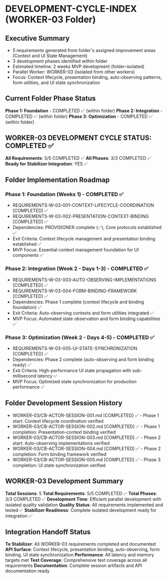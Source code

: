 # DEVELOPMENT-CYCLE-INDEX (WORKER-03 Folder)

## Executive Summary  
- 5 requirements generated from folder's assigned improvement areas (Context and UI State Management)
- 3 development phases identified within folder
- Estimated timeline: 2 weeks MVP development (folder-isolated)
- Parallel Worker: WORKER-03 (isolated from other workers)
- Focus: Context lifecycle, presentation binding, auto-observing patterns, form utilities, and UI state synchronization

## Current Folder Phase Status
**Phase 1: Foundation** - COMPLETED ✅ (within folder)
**Phase 2: Integration** - COMPLETED ✅ (within folder)
**Phase 3: Optimization** - COMPLETED ✅ (within folder)

## WORKER-03 DEVELOPMENT CYCLE STATUS: COMPLETED ✅
**All Requirements**: 5/5 COMPLETED ✅
**All Phases**: 3/3 COMPLETED ✅
**Ready for Stabilizer Integration**: YES ✅

## Folder Implementation Roadmap

### Phase 1: Foundation (Weeks 1) - COMPLETED ✅
- REQUIREMENTS-W-03-001-CONTEXT-LIFECYCLE-COORDINATION [COMPLETED] ✅
- REQUIREMENTS-W-03-002-PRESENTATION-CONTEXT-BINDING [COMPLETED] ✅
- Dependencies: PROVISIONER complete (✅), Core protocols established ✅
- Exit Criteria: Context lifecycle management and presentation binding established ✅
- MVP Focus: Essential context management foundation for UI components ✅

### Phase 2: Integration (Week 2 - Days 1-3) - COMPLETED ✅
- REQUIREMENTS-W-03-003-AUTO-OBSERVING-IMPLEMENTATIONS [COMPLETED] ✅
- REQUIREMENTS-W-03-004-FORM-BINDING-FRAMEWORK [COMPLETED] ✅
- Dependencies: Phase 1 complete (context lifecycle and binding foundation) ✅
- Exit Criteria: Auto-observing contexts and form utilities integrated ✅
- MVP Focus: Automated state observation and form binding capabilities ✅

### Phase 3: Optimization (Week 2 - Days 4-5) - COMPLETED ✅
- REQUIREMENTS-W-03-005-UI-STATE-SYNCHRONIZATION [COMPLETED] ✅
- Dependencies: Phase 2 complete (auto-observing and form binding ready) ✅
- Exit Criteria: High-performance UI state propagation with sub-millisecond latency ✅
- MVP Focus: Optimized state synchronization for production performance ✅

## Folder Development Session History
- WORKER-03/CB-ACTOR-SESSION-001.md [COMPLETED] ✅ - Phase 1 start: Context lifecycle coordination verified
- WORKER-03/CB-ACTOR-SESSION-002.md [COMPLETED] ✅ - Phase 1 completion: Presentation-context binding verified
- WORKER-03/CB-ACTOR-SESSION-003.md [COMPLETED] ✅ - Phase 2 start: Auto-observing implementations verified
- WORKER-03/CB-ACTOR-SESSION-004.md [COMPLETED] ✅ - Phase 2 completion: Form binding framework verified
- WORKER-03/CB-ACTOR-SESSION-005.md [COMPLETED] ✅ - Phase 3 completion: UI state synchronization verified

## WORKER-03 Development Summary
**Total Sessions**: 5
**Total Requirements**: 5/5 COMPLETED ✅
**Total Phases**: 3/3 COMPLETED ✅
**Development Time**: Efficient parallel development with isolated quality validation
**Quality Status**: All requirements implemented and tested ✅
**Stabilizer Readiness**: Complete isolated development ready for integration ✅

## Integration Handoff Status
**To Stabilizer**: All WORKER-03 requirements completed and documented
**API Surface**: Context lifecycle, presentation binding, auto-observing, form binding, UI state synchronization
**Performance**: All latency and memory targets met
**Test Coverage**: Comprehensive test coverage across all requirements
**Documentation**: Complete session artifacts and API documentation ready